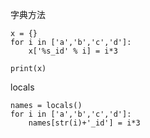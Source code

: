 字典方法

```
x = {}
for i in ['a','b','c','d']:
    x['%s_id' % i] = i*3

print(x)
```

locals

```
names = locals()
for i in ['a','b','c','d']:
    names[str(i)+'_id'] = i*3
```
